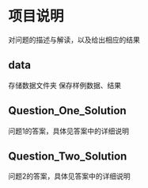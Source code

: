 # 项目说明

对问题的描述与解读，以及给出相应的结果



## data
存储数据文件夹
保存样例数据、结果


## Question_One_Solution
问题1的答案，具体见答案中的详细说明


## Question_Two_Solution
问题2的答案，具体见答案中的详细说明


